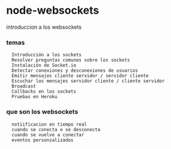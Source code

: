 # node-websockets
introduccion a los websockets


### temas 

```
  Introducción a los sockets
  Resolver preguntas comunes sobre los sockets
  Instalación de Socket.io
  Detectar conexiones y desconexiones de usuarios
  Emitir mensajes cliente servidor / servidor cliente
  Escuchar los mensajes servidor cliente / cliente servidor
  Broadcast
  Callbacks en los sockets
  Pruebas en Heroku
```

### que son los websockets

```
  notiificacion en tiempo real 
  cuando se conecta o se desconecta
  cuando se vuelve a conectar
  eventos personzalizados
  
```